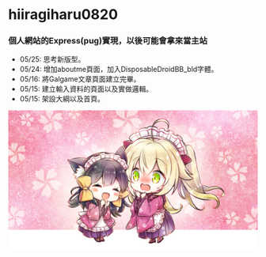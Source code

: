 # hiiragiharu0820

### 個人網站的Express(pug)實現，以後可能會拿來當主站

* 05/25: 思考新版型。
* 05/24: 增加aboutme頁面，加入DisposableDroidBB_bld字體。
* 05/16: 將Galgame文章頁面建立完畢。
* 05/15: 建立輸入資料的頁面以及實做邏輯。
* 05/15: 架設大綱以及首頁。

![sakura_moyu](/public/images/sd_202_40.png)